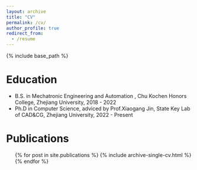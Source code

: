 ```yaml
---
layout: archive
title: "CV"
permalink: /cv/
author_profile: true
redirect_from:
  - /resume
---
```


{% include base_path %}

Education
======
* B.S. in Mechatronic Engineering and Automation , Chu Kochen Honors College, Zhejiang University, 2018 - 2022
* Ph.D in Computer Science, adviced by Prof.Xiaogang Jin, State Key Lab of CAD&CG, Zhejiang University, 2022 - Present

<!-- Work experience
======
* Summer 2023: Intern 
  * OPPO, Shanghai
  * Duties included: Audio rendering with path tracing -->
  

Publications
======
  <ul>{% for post in site.publications %}
    {% include archive-single-cv.html %}
  {% endfor %}</ul>
  
<!-- Talks
======
  <ul>{% for post in site.talks %}
    {% include archive-single-talk-cv.html %}
  {% endfor %}</ul>
  
Teaching
======
  <ul>{% for post in site.teaching %}
    {% include archive-single-cv.html %}
  {% endfor %}</ul>
  
Service and leadership
======
* Currently signed in to 43 different slack teams -->
